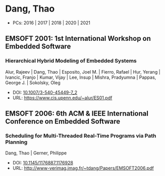 # Dang, Thao

* PCs: 2016 | 2017 | 2018 | 2020 | 2021

## EMSOFT 2001: 1st International Workshop on Embedded Software

### Hierarchical Hybrid Modeling of Embedded Systems
Alur, Rajeev | Dang, Thao | Esposito, Joel M. | Fierro, Rafael | Hur, Yerang | Ivancic, Franjo | Kumar, Vijay | Lee, Insup | Mishra, Pradyumna | Pappas, George J. | Sokolsky, Oleg
* DOI: [10.1007/3-540-45449-7_2](https://doi.org/10.1007/3-540-45449-7_2)
* URL: <https://www.cis.upenn.edu/~alur/ES01.pdf>

## EMSOFT 2006: 6th ACM & IEEE International Conference on Embedded Software

### Scheduling for Multi-Threaded Real-Time Programs via Path Planning
Dang, Thao | Gerner, Philippe
* DOI: [10.1145/1176887.1176928](https://doi.org/10.1145/1176887.1176928)
* URL: <http://www-verimag.imag.fr/~tdang/Papers/EMSOFT2006.pdf>

